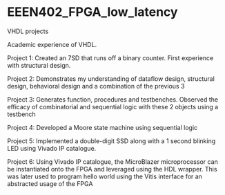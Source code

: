 # EEEN402_FPGA_low_latency
VHDL projects

Academic experience of VHDL.

Project 1: Created an 7SD that runs off a binary counter. First experience with structural design. 

Project 2: Demonstrates my understanding of dataflow design, structural design, behavioral design and a combination of the previous 3

Project 3: Generates function, procedures and testbenches. Observed the efficacy of combinatorial and sequential logic with these 2 objects using a testbench

Project 4: Developed a Moore state machine using sequential logic 

Project 5: Implemented a double-digit SSD along with a 1 second blinking LED using Vivado IP catalogue. 

Project 6: Using Vivado IP catalogue, the MicroBlazer microprocessor can be instantiated onto the FPGA and leveraged using the HDL wrapper. This was later used to program hello world using the Vitis interface for an abstracted usage of the FPGA
